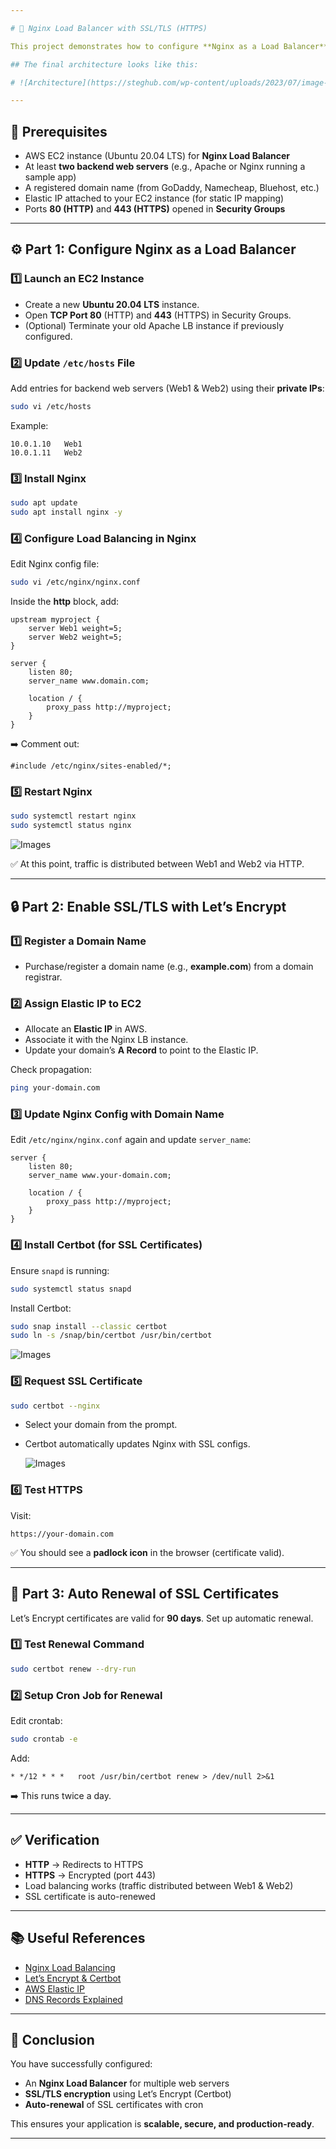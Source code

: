 ```yaml
---

# 🚀 Nginx Load Balancer with SSL/TLS (HTTPS)

This project demonstrates how to configure **Nginx as a Load Balancer** for multiple web servers and secure the traffic using **SSL/TLS certificates** from [Let’s Encrypt](https://letsencrypt.org/) via **Certbot**.

## The final architecture looks like this:

# ![Architecture](https://steghub.com/wp-content/uploads/2023/07/image-42-1024x623.png)

---
```


## 📌 Prerequisites

* AWS EC2 instance (Ubuntu 20.04 LTS) for **Nginx Load Balancer**
* At least **two backend web servers** (e.g., Apache or Nginx running a sample app)
* A registered domain name (from GoDaddy, Namecheap, Bluehost, etc.)
* Elastic IP attached to your EC2 instance (for static IP mapping)
* Ports **80 (HTTP)** and **443 (HTTPS)** opened in **Security Groups**

---

## ⚙️ Part 1: Configure Nginx as a Load Balancer

### 1️⃣ Launch an EC2 Instance

* Create a new **Ubuntu 20.04 LTS** instance.
* Open **TCP Port 80** (HTTP) and **443** (HTTPS) in Security Groups.
* (Optional) Terminate your old Apache LB instance if previously configured.

### 2️⃣ Update `/etc/hosts` File

Add entries for backend web servers (Web1 & Web2) using their **private IPs**:

```bash
sudo vi /etc/hosts
```

Example:

```
10.0.1.10   Web1
10.0.1.11   Web2
```

### 3️⃣ Install Nginx

```bash
sudo apt update
sudo apt install nginx -y
```

### 4️⃣ Configure Load Balancing in Nginx

Edit Nginx config file:

```bash
sudo vi /etc/nginx/nginx.conf
```

Inside the **http** block, add:

```nginx
upstream myproject {
    server Web1 weight=5;
    server Web2 weight=5;
}

server {
    listen 80;
    server_name www.domain.com;

    location / {
        proxy_pass http://myproject;
    }
}
```

➡️ Comment out:

```nginx
#include /etc/nginx/sites-enabled/*;
```

### 5️⃣ Restart Nginx

```bash
sudo systemctl restart nginx
sudo systemctl status nginx
```
   ![Images](images/image1.png)

✅ At this point, traffic is distributed between Web1 and Web2 via HTTP.

---

## 🔒 Part 2: Enable SSL/TLS with Let’s Encrypt

### 1️⃣ Register a Domain Name

* Purchase/register a domain name (e.g., **example.com**) from a domain registrar.

### 2️⃣ Assign Elastic IP to EC2

* Allocate an **Elastic IP** in AWS.
* Associate it with the Nginx LB instance.
* Update your domain’s **A Record** to point to the Elastic IP.

Check propagation:

```bash
ping your-domain.com
```

### 3️⃣ Update Nginx Config with Domain Name

Edit `/etc/nginx/nginx.conf` again and update `server_name`:

```nginx
server {
    listen 80;
    server_name www.your-domain.com;

    location / {
        proxy_pass http://myproject;
    }
}
```

### 4️⃣ Install Certbot (for SSL Certificates)

Ensure `snapd` is running:

```bash
sudo systemctl status snapd
```

Install Certbot:

```bash
sudo snap install --classic certbot
sudo ln -s /snap/bin/certbot /usr/bin/certbot
```
  ![Images](images/image2.png)
  
### 5️⃣ Request SSL Certificate

```bash
sudo certbot --nginx
```
* Select your domain from the prompt.
* Certbot automatically updates Nginx with SSL configs.
   
   ![Images](images/image3.png)

### 6️⃣ Test HTTPS

Visit:

```
https://your-domain.com
```

✅ You should see a **padlock icon** in the browser (certificate valid).

---

## 🔄 Part 3: Auto Renewal of SSL Certificates

Let’s Encrypt certificates are valid for **90 days**. Set up automatic renewal.

### 1️⃣ Test Renewal Command

```bash
sudo certbot renew --dry-run
```

### 2️⃣ Setup Cron Job for Renewal

Edit crontab:

```bash
sudo crontab -e
```

Add:

```
* */12 * * *   root /usr/bin/certbot renew > /dev/null 2>&1
```

➡️ This runs twice a day.

---

## ✅ Verification

* **HTTP** → Redirects to HTTPS
* **HTTPS** → Encrypted (port 443)
* Load balancing works (traffic distributed between Web1 & Web2)
* SSL certificate is auto-renewed

---

## 📚 Useful References

* [Nginx Load Balancing](https://nginx.org/en/docs/http/load_balancing.html)
* [Let’s Encrypt & Certbot](https://certbot.eff.org/)
* [AWS Elastic IP](https://docs.aws.amazon.com/AWSEC2/latest/UserGuide/elastic-ip-addresses-eip.html)
* [DNS Records Explained](https://www.cloudflare.com/learning/dns/dns-records/)

---

## 🎉 Conclusion

You have successfully configured:

* An **Nginx Load Balancer** for multiple web servers
* **SSL/TLS encryption** using Let’s Encrypt (Certbot)
* **Auto-renewal** of SSL certificates with cron

This ensures your application is **scalable, secure, and production-ready**.

---